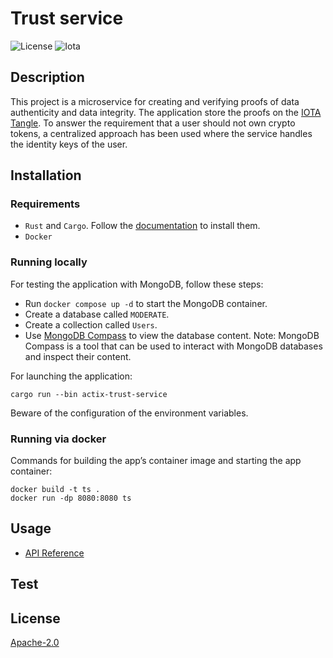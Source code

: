 # Trust service

![License](https://img.shields.io/badge/License-Apache_2.0-blue.svg)
![Iota](https://img.shields.io/badge/iota-29334C?style=for-the-badge&logo=iota&logoColor=white)

## Description

<!-- Provide a short description explaining the what, why, and how of your project. Use the following questions as a guide:

- What was your motivation?
- Why did you build this project? (Note: the answer is not "Because it was a homework assignment.")
- What problem does it solve?
- What did you learn? --> 

This project is a microservice for creating and verifying proofs of data authenticity and data integrity. The application store the proofs on the [IOTA Tangle](https://wiki.iota.org/shimmer/). To answer the requirement that a user should not own crypto tokens, a centralized approach has been used where the service handles the identity keys of the user.

## Installation
<!-- What are the steps required to install your project? Provide a step-by-step description of how to get the development environment running. -->

### Requirements

- `Rust` and `Cargo`. Follow the [documentation](https://doc.rust-lang.org/cargo/getting-started/installation.html) to install them. 
- `Docker`


### Running locally


For testing the application with MongoDB, follow these steps:

- Run `docker compose up -d` to start the MongoDB container.
- Create a database called `MODERATE`.
- Create a collection called `Users`.
- Use [MongoDB Compass](https://www.mongodb.com/products/compass) to view the database content.
Note: MongoDB Compass is a tool that can be used to interact with MongoDB databases and inspect their content.

For launching the application: 
```
cargo run --bin actix-trust-service
```

Beware of the configuration of the environment variables.

### Running via docker

Commands for building the app’s container image and starting the app container:

```shell
docker build -t ts .
docker run -dp 8080:8080 ts  
```

## Usage

<!-- Provide instructions and examples for use. Include screenshots as needed. -->
- [API Reference](./actix-server/api/specifications.yaml)

## Test

## License

[Apache-2.0](http://www.apache.org/licenses/LICENSE-2.0)